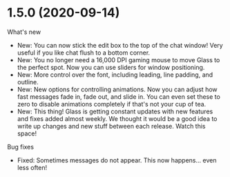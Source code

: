 # 1.5.0 (2020-09-14)

What's new

- New: You can now stick the edit box to the top of the chat window! Very useful if you like chat flush to a bottom corner.
- New: You no longer need a 16,000 DPI gaming mouse to move Glass to the perfect spot. Now you can use sliders for window positioning.
- New: More control over the font, including leading, line padding, and outline.
- New: New options for controlling animations. Now you can adjust how fast messages fade in, fade out, and slide in. You can even set these to zero to disable animations completely if that's not your cup of tea.
- New: This thing! Glass is getting constant updates with new features and fixes added almost weekly. We thought it would be a good idea to write up changes and new stuff between each release. Watch this space!

Bug fixes

- Fixed: Sometimes messages do not appear. This now happens... even less often!
